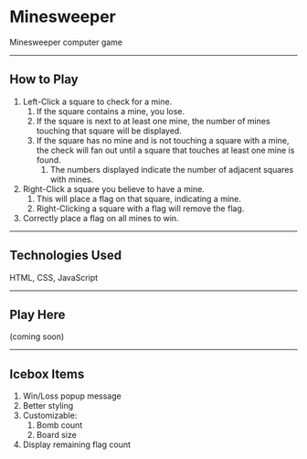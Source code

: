 # Minesweeper

Minesweeper computer game

---

## How to Play

1. Left-Click a square to check for a mine.
    1. If the square contains a mine, you lose.
    2. If the square is next to at least one mine, the number of mines touching that square will be displayed.
    3. If the square has no mine and is not touching a square with a mine, the check will fan out until a square that touches at least one mine is found.
        1. The numbers displayed indicate the number of adjacent squares with mines.
2. Right-Click a square you believe to have a mine.
    1. This will place a flag on that square, indicating a mine.
    2. Right-Clicking a square with a flag will remove the flag.
3. Correctly place a flag on all mines to win.

---

## Technologies Used

HTML, CSS, JavaScript

---

## Play Here

(coming soon)

---

## Icebox Items

1. Win/Loss popup message
2. Better styling
3. Customizable:
    1. Bomb count
    2. Board size 
4. Display remaining flag count